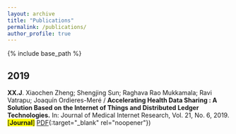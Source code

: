 ```yaml
---
layout: archive
title: "Publications"
permalink: /publications/
author_profile: true
---
```


{% include base_path %}


2019
----

**XX.J**. Xiaochen Zheng; Shengjing Sun; Raghava Rao Mukkamala; Ravi Vatrapu; Joaquín Ordieres-Meré / **Accelerating Health Data Sharing : A Solution Based on the Internet of Things and Distributed Ledger Technologies.** In: Journal of Medical Internet Research, Vol. 21, No. 6, 2019. <span style="background-color: #FFFF00;">[**Journal**]</span> [PDF](https://raghavamukkamala.github.io/2019-JMIR-IOTA-Health-Data-Sharing.pdf){:target="_blank" rel="noopener"})





